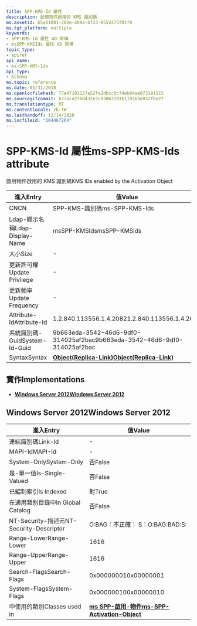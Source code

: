 ```yaml
---
title: SPP-KMS-Id 屬性
description: 啟用物件啟用的 KMS 識別碼
ms.assetid: b5e11081-202e-4b9a-bf23-8552475f01f0
ms.tgt_platform: multiple
keywords:
- SPP-KMS-Id 屬性 AD 架構
- msSPP-KMSIds 屬性 AD 架構
topic_type:
- apiref
api_name:
- ms-SPP-KMS-Ids
api_type:
- Schema
ms.topic: reference
ms.date: 05/31/2018
ms.openlocfilehash: 77e47103137a52fa2dbcc9cf4eb04ae073191115
ms.sourcegitcommit: b77ace27b0432e7cd3863191b11926be032fbe2f
ms.translationtype: MT
ms.contentlocale: zh-TW
ms.lasthandoff: 12/14/2020
ms.locfileid: "104467264"
---
```

# <a name="ms-spp-kms-ids-attribute"></a><span data-ttu-id="dc215-105">SPP-KMS-Id 屬性</span><span class="sxs-lookup"><span data-stu-id="dc215-105">ms-SPP-KMS-Ids attribute</span></span>

<span data-ttu-id="dc215-106">啟用物件啟用的 KMS 識別碼</span><span class="sxs-lookup"><span data-stu-id="dc215-106">KMS IDs enabled by the Activation Object</span></span>



| <span data-ttu-id="dc215-107">進入</span><span class="sxs-lookup"><span data-stu-id="dc215-107">Entry</span></span> | <span data-ttu-id="dc215-108">值</span><span class="sxs-lookup"><span data-stu-id="dc215-108">Value</span></span> |
|-------------------|-------------------------------------------------------|
| <span data-ttu-id="dc215-109">CN</span><span class="sxs-lookup"><span data-stu-id="dc215-109">CN</span></span>                | <span data-ttu-id="dc215-110">SPP-KMS-識別碼</span><span class="sxs-lookup"><span data-stu-id="dc215-110">ms-SPP-KMS-Ids</span></span>                                        |
| <span data-ttu-id="dc215-111">Ldap-顯示名稱</span><span class="sxs-lookup"><span data-stu-id="dc215-111">Ldap-Display-Name</span></span> | <span data-ttu-id="dc215-112">msSPP-KMSIds</span><span class="sxs-lookup"><span data-stu-id="dc215-112">msSPP-KMSIds</span></span>                                          |
| <span data-ttu-id="dc215-113">大小</span><span class="sxs-lookup"><span data-stu-id="dc215-113">Size</span></span>              | \-                                                    |
| <span data-ttu-id="dc215-114">更新許可權</span><span class="sxs-lookup"><span data-stu-id="dc215-114">Update Privilege</span></span>  | \-                                                    |
| <span data-ttu-id="dc215-115">更新頻率</span><span class="sxs-lookup"><span data-stu-id="dc215-115">Update Frequency</span></span>  | \-                                                    |
| <span data-ttu-id="dc215-116">Attribute-Id</span><span class="sxs-lookup"><span data-stu-id="dc215-116">Attribute-Id</span></span>      | <span data-ttu-id="dc215-117">1.2.840.113556.1.4.2082</span><span class="sxs-lookup"><span data-stu-id="dc215-117">1.2.840.113556.1.4.2082</span></span>                               |
| <span data-ttu-id="dc215-118">系統識別碼-Guid</span><span class="sxs-lookup"><span data-stu-id="dc215-118">System-Id-Guid</span></span>    | <span data-ttu-id="dc215-119">9b663eda-3542-46d6-9df0-314025af2bac</span><span class="sxs-lookup"><span data-stu-id="dc215-119">9b663eda-3542-46d6-9df0-314025af2bac</span></span>                  |
| <span data-ttu-id="dc215-120">Syntax</span><span class="sxs-lookup"><span data-stu-id="dc215-120">Syntax</span></span>            | [<span data-ttu-id="dc215-121">**Object(Replica-Link)**</span><span class="sxs-lookup"><span data-stu-id="dc215-121">**Object(Replica-Link)**</span></span>](s-object-replica-link.md) |



## <a name="implementations"></a><span data-ttu-id="dc215-122">實作</span><span class="sxs-lookup"><span data-stu-id="dc215-122">Implementations</span></span>

-   [<span data-ttu-id="dc215-123">**Windows Server 2012**</span><span class="sxs-lookup"><span data-stu-id="dc215-123">**Windows Server 2012**</span></span>](#windows-server-2012)

## <a name="windows-server-2012"></a><span data-ttu-id="dc215-124">Windows Server 2012</span><span class="sxs-lookup"><span data-stu-id="dc215-124">Windows Server 2012</span></span>



| <span data-ttu-id="dc215-125">進入</span><span class="sxs-lookup"><span data-stu-id="dc215-125">Entry</span></span> | <span data-ttu-id="dc215-126">值</span><span class="sxs-lookup"><span data-stu-id="dc215-126">Value</span></span> |
|------------------------|-------------------------------------------------------------------------|
| <span data-ttu-id="dc215-127">連結識別碼</span><span class="sxs-lookup"><span data-stu-id="dc215-127">Link-Id</span></span>                | \-                                                                      |
| <span data-ttu-id="dc215-128">MAPI-Id</span><span class="sxs-lookup"><span data-stu-id="dc215-128">MAPI-Id</span></span>                | \-                                                                      |
| <span data-ttu-id="dc215-129">System-Only</span><span class="sxs-lookup"><span data-stu-id="dc215-129">System-Only</span></span>            | <span data-ttu-id="dc215-130">否</span><span class="sxs-lookup"><span data-stu-id="dc215-130">False</span></span>                                                                   |
| <span data-ttu-id="dc215-131">是-單一值</span><span class="sxs-lookup"><span data-stu-id="dc215-131">Is-Single-Valued</span></span>       | <span data-ttu-id="dc215-132">否</span><span class="sxs-lookup"><span data-stu-id="dc215-132">False</span></span>                                                                   |
| <span data-ttu-id="dc215-133">已編制索引</span><span class="sxs-lookup"><span data-stu-id="dc215-133">Is Indexed</span></span>             | <span data-ttu-id="dc215-134">對</span><span class="sxs-lookup"><span data-stu-id="dc215-134">True</span></span>                                                                    |
| <span data-ttu-id="dc215-135">在通用類別目錄中</span><span class="sxs-lookup"><span data-stu-id="dc215-135">In Global Catalog</span></span>      | <span data-ttu-id="dc215-136">否</span><span class="sxs-lookup"><span data-stu-id="dc215-136">False</span></span>                                                                   |
| <span data-ttu-id="dc215-137">NT-Security-描述元</span><span class="sxs-lookup"><span data-stu-id="dc215-137">NT-Security-Descriptor</span></span> | <span data-ttu-id="dc215-138">O:BAG：不正確： S：</span><span class="sxs-lookup"><span data-stu-id="dc215-138">O:BAG:BAD:S:</span></span>                                                            |
| <span data-ttu-id="dc215-139">Range-Lower</span><span class="sxs-lookup"><span data-stu-id="dc215-139">Range-Lower</span></span>            | <span data-ttu-id="dc215-140">16</span><span class="sxs-lookup"><span data-stu-id="dc215-140">16</span></span>                                                                      |
| <span data-ttu-id="dc215-141">Range-Upper</span><span class="sxs-lookup"><span data-stu-id="dc215-141">Range-Upper</span></span>            | <span data-ttu-id="dc215-142">16</span><span class="sxs-lookup"><span data-stu-id="dc215-142">16</span></span>                                                                      |
| <span data-ttu-id="dc215-143">Search-Flags</span><span class="sxs-lookup"><span data-stu-id="dc215-143">Search-Flags</span></span>           | <span data-ttu-id="dc215-144">0x00000001</span><span class="sxs-lookup"><span data-stu-id="dc215-144">0x00000001</span></span>                                                              |
| <span data-ttu-id="dc215-145">System-Flags</span><span class="sxs-lookup"><span data-stu-id="dc215-145">System-Flags</span></span>           | <span data-ttu-id="dc215-146">0x00000010</span><span class="sxs-lookup"><span data-stu-id="dc215-146">0x00000010</span></span>                                                              |
| <span data-ttu-id="dc215-147">中使用的類別</span><span class="sxs-lookup"><span data-stu-id="dc215-147">Classes used in</span></span>        | [<span data-ttu-id="dc215-148">**ms SPP-啟用-物件**</span><span class="sxs-lookup"><span data-stu-id="dc215-148">**ms-SPP-Activation-Object**</span></span>](c-msspp-activationobject.md)<br/> |



 

 





